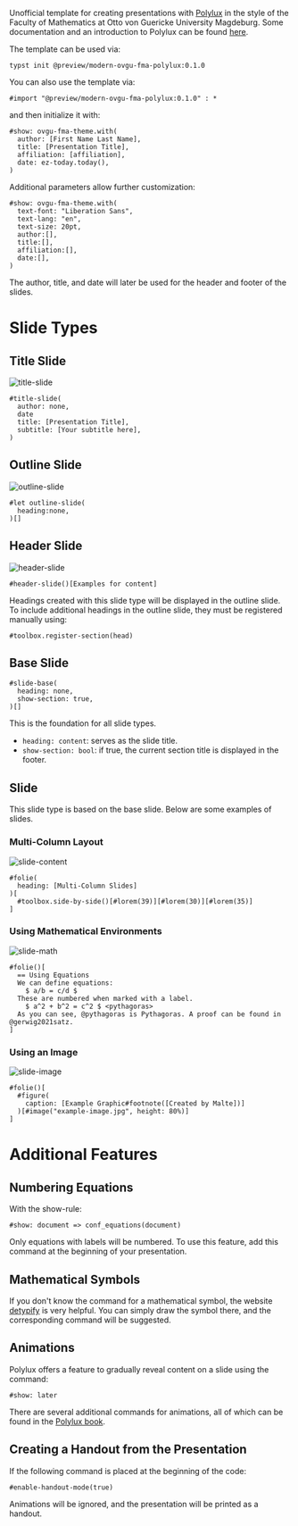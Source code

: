 Unofficial template for creating presentations with [Polylux](https://typst.app/universe/package/polylux) in the style of the Faculty of Mathematics at Otto von Guericke University Magdeburg. Some documentation and an introduction to Polylux can be found [here](https://polylux.dev/book/).

The template can be used via:
```
typst init @preview/modern-ovgu-fma-polylux:0.1.0
```

You can also use the template via:
```typ
#import "@preview/modern-ovgu-fma-polylux:0.1.0" : *
```
and then initialize it with:
```typ
#show: ovgu-fma-theme.with(
  author: [First Name Last Name],
  title: [Presentation Title],
  affiliation: [affiliation],
  date: ez-today.today(),
)
```
Additional parameters allow further customization:
```typ
#show: ovgu-fma-theme.with(
  text-font: "Liberation Sans",
  text-lang: "en",
  text-size: 20pt,
  author:[],
  title:[],
  affiliation:[],
  date:[],
)
```
The author, title, and date will later be used for the header and footer of the slides.

# Slide Types
## Title Slide
![title-slide](./images/title-slide.png)
```typ
#title-slide(
  author: none,
  date
  title: [Presentation Title],
  subtitle: [Your subtitle here],
)
```

## Outline Slide
![outline-slide](./images/outline-slide.png)
```typ
#let outline-slide(
  heading:none,
)[]
```

## Header Slide
![header-slide](./images/header-slide.png)
```typ
#header-slide()[Examples for content]
```
Headings created with this slide type will be displayed in the outline slide. To include additional headings in the outline slide, they must be registered manually using:
```typ
#toolbox.register-section(head)
```

## Base Slide
```typ
#slide-base(
  heading: none,
  show-section: true,
)[]
```
This is the foundation for all slide types.
- `heading: content`: serves as the slide title.
- `show-section: bool`: if true, the current section title is displayed in the footer.

## Slide
This slide type is based on the base slide. Below are some examples of slides.
### Multi-Column Layout
![slide-content](./images/slide-content.png)
```typ
#folie(
  heading: [Multi-Column Slides]
)[
  #toolbox.side-by-side()[#lorem(39)][#lorem(30)][#lorem(35)]
]
```

### Using Mathematical Environments
![slide-math](./images/slide-math.png)
```typ
#folie()[
  == Using Equations
  We can define equations:
    $ a/b = c/d $
  These are numbered when marked with a label.
    $ a^2 + b^2 = c^2 $ <pythagoras>
  As you can see, @pythagoras is Pythagoras. A proof can be found in @gerwig2021satz.
]
```

### Using an Image
![slide-image](./images/slide-image.png)
```typ
#folie()[
  #figure(
    caption: [Example Graphic#footnote([Created by Malte])]
  )[#image("example-image.jpg", height: 80%)]
]
```

# Additional Features

## Numbering Equations

With the show-rule:

```typ
#show: document => conf_equations(document)
```

Only equations with labels will be numbered. To use this feature, add this command at the beginning of your presentation.

## Mathematical Symbols

If you don't know the command for a mathematical symbol, the website [detypify](https://detypify.quarticcat.com/) is very helpful. You can simply draw the symbol there, and the corresponding command will be suggested.

## Animations

Polylux offers a feature to gradually reveal content on a slide using the command:

```typ
#show: later
```

There are several additional commands for animations, all of which can be found in the [Polylux book](https://polylux.dev/book/dynamic/helper.html#higher-level-helper-functions).

## Creating a Handout from the Presentation

If the following command is placed at the beginning of the code:

```typ
#enable-handout-mode(true)
```

Animations will be ignored, and the presentation will be printed as a handout.


